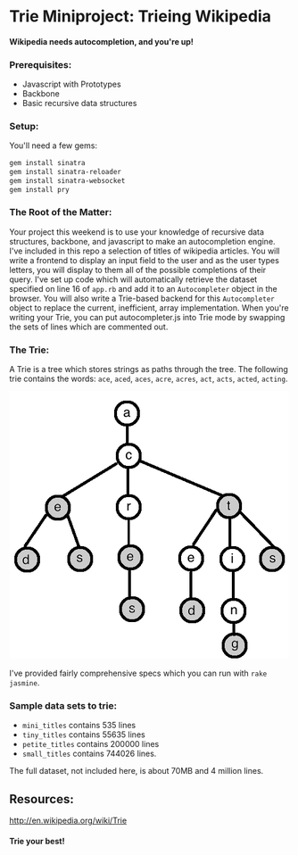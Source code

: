 # Trie Miniproject: Trieing Wikipedia

#### Wikipedia needs autocompletion, and you're up!

### Prerequisites:

* Javascript with Prototypes
* Backbone
* Basic recursive data structures

### Setup:

You'll need a few gems:

```
gem install sinatra
gem install sinatra-reloader
gem install sinatra-websocket
gem install pry
```

### The Root of the Matter:
Your project this weekend is to use your knowledge of recursive data structures, backbone, and javascript to make an autocompletion engine.  I've included in this repo a selection of titles of wikipedia articles.    You will write a frontend to display an input field to the user and as the user types letters, you will display to them all of the possible completions of their query.  I've set up code which will automatically retrieve the dataset specified on line 16 of `app.rb` and add it to an `Autocompleter` object in the browser.  You will also write a Trie-based backend for this `Autocompleter` object to replace the current, inefficient, array implementation.  When you're writing your Trie, you can put autocompleter.js into Trie mode by swapping the sets of lines which are commented out.

### The Trie:
A Trie is a tree which stores strings as paths through the tree.  The following trie contains the words:
`ace`, `aced`, `aces`, `acre`, `acres`, `act`, `acts`, `acted`, `acting`.

![Trie Diagram](TrieExampleCropped.png)


I've provided fairly comprehensive specs which you can run with `rake jasmine`.  


### Sample data sets to trie:

* `mini_titles` contains 535 lines
* `tiny_titles` contains 55635 lines
* `petite_titles` contains 200000 lines
* `small_titles` contains 744026 lines.

The full dataset, not included here, is about 70MB and 4 million lines.

## Resources:

http://en.wikipedia.org/wiki/Trie

#### Trie your best!
